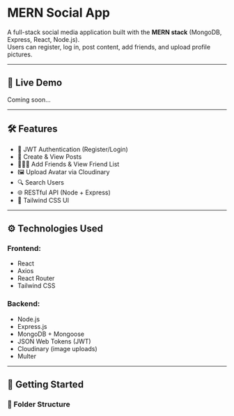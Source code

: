 # MERN Social App

A full-stack social media application built with the **MERN stack** (MongoDB, Express, React, Node.js).  
Users can register, log in, post content, add friends, and upload profile pictures.

---

## 🔗 Live Demo

Coming soon...

---

## 🛠️ Features

- 🔐 JWT Authentication (Register/Login)
- 📝 Create & View Posts
- 🧑‍🤝‍🧑 Add Friends & View Friend List
- 🖼️ Upload Avatar via Cloudinary
- 🔍 Search Users
- 🌐 RESTful API (Node + Express)
- 🎨 Tailwind CSS UI

---

## ⚙️ Technologies Used

### Frontend:
- React
- Axios
- React Router
- Tailwind CSS

### Backend:
- Node.js
- Express.js
- MongoDB + Mongoose
- JSON Web Tokens (JWT)
- Cloudinary (image uploads)
- Multer

---

## 🚀 Getting Started

### 📁 Folder Structure

